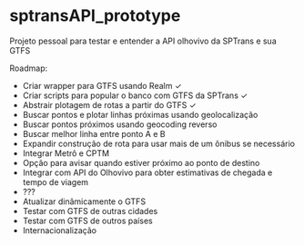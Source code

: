 # sptransAPI_prototype
Projeto pessoal para testar e entender a API olhovivo da SPTrans e sua GTFS

Roadmap:
- Criar wrapper para GTFS usando Realm ✓
- Criar scripts para popular o banco com GTFS da SPTrans ✓
- Abstrair plotagem de rotas a partir do GTFS ✓
- Buscar pontos e plotar linhas próximas usando geolocalização
- Buscar pontos próximos usando geocoding reverso
- Buscar melhor linha entre ponto A e B
- Expandir construção de rota para usar mais de um ônibus se necessário
- Integrar Metrô e CPTM
- Opção para avisar quando estiver próximo ao ponto de destino
- Integrar com API do Olhovivo para obter estimativas de chegada e tempo de viagem
- ???
- Atualizar dinâmicamente o GTFS
- Testar com GTFS de outras cidades
- Testar com GTFS de outros países
- Internacionalização
